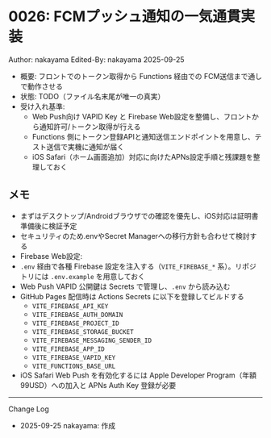 # 0026: FCMプッシュ通知の一気通貫実装

Author: nakayama
Edited-By: nakayama 2025-09-25

- 概要: フロントでのトークン取得から Functions 経由での FCM送信まで通しで動作させる
- 状態: TODO（ファイル名末尾が唯一の真実）
- 受け入れ基準:
  - Web Push向け VAPID Key と Firebase Web設定を整備し、フロントから通知許可/トークン取得が行える
  - Functions 側にトークン登録APIと通知送信エンドポイントを用意し、テスト送信で実機に通知が届く
  - iOS Safari（ホーム画面追加）対応に向けたAPNs設定手順と残課題を整理しておく

## メモ
- まずはデスクトップ/Androidブラウザでの確認を優先し、iOS対応は証明書準備後に検証予定
- セキュリティのため.envやSecret Managerへの移行方針も合わせて検討する
- Firebase Web設定:
- `.env` 経由で各種 Firebase 設定を注入する（`VITE_FIREBASE_*` 系）。リポジトリには `.env.example` を用意しておく
- Web Push VAPID 公開鍵は Secrets で管理し、`.env` から読み込む
- GitHub Pages 配信時は Actions Secrets に以下を登録してビルドする
  - `VITE_FIREBASE_API_KEY`
  - `VITE_FIREBASE_AUTH_DOMAIN`
  - `VITE_FIREBASE_PROJECT_ID`
  - `VITE_FIREBASE_STORAGE_BUCKET`
  - `VITE_FIREBASE_MESSAGING_SENDER_ID`
  - `VITE_FIREBASE_APP_ID`
  - `VITE_FIREBASE_VAPID_KEY`
  - `VITE_FUNCTIONS_BASE_URL`
- iOS Safari Web Push を有効化するには Apple Developer Program（年額99USD）への加入と APNs Auth Key 登録が必要

---
Change Log
- 2025-09-25 nakayama: 作成
